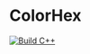 # ColorHex
[![Build C++](https://github.com/acsanden/Quiz1-ColorHex/actions/workflows/main.yml/badge.svg)](https://github.com/acsanden/Quiz1-ColorHex/actions/workflows/main.yml)
